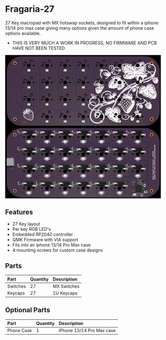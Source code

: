 # Fragaria-27
27 Key macropad with MX hotswap sockets, designed to fit within a iphone 13/14 pro max case giving many options given the amount of phone case options available.

* THIS IS VERY MUCH A WORK IN PROGRESS, NO FIRMWARE AND PCB HAVE NOT BEEN TESTED

![Fragaria-27-rev1](https://github.com/gzowski/fragaria-27/blob/main/Images/fragaria27.jpg)

## Features
* 27 Key layout
* Per key RGB LED's
* Embedded RP2040 controller
* QMK Firmware with VIA support
* Fits into an iphone 13/14 Pro Max case
* 4 mounting screws for custom case designs

## Parts
| Part | Quantity     | Description                |
| :-------- | :------- | :------------------------- |
| Switches | 27 | MX Switches |
| Keycaps | 27 | 1U Keycaps |

## Optional Parts

| Part | Quantity     | Description                |
| :-------- | :------- | :------------------------- |
| Phone Case | 1 | iPhone 13/14 Pro Max case |
